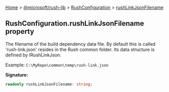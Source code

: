 [Home](./index) &gt; [@microsoft/rush-lib](./rush-lib.md) &gt; [RushConfiguration](./rush-lib.rushconfiguration.md) &gt; [rushLinkJsonFilename](./rush-lib.rushconfiguration.rushlinkjsonfilename.md)

## RushConfiguration.rushLinkJsonFilename property

The filename of the build dependency data file. By default this is called 'rush-link.json' resides in the Rush common folder. Its data structure is defined by IRushLinkJson.

Example: `C:\MyRepo\common\temp\rush-link.json`

<b>Signature:</b>

```typescript
readonly rushLinkJsonFilename: string;
```

